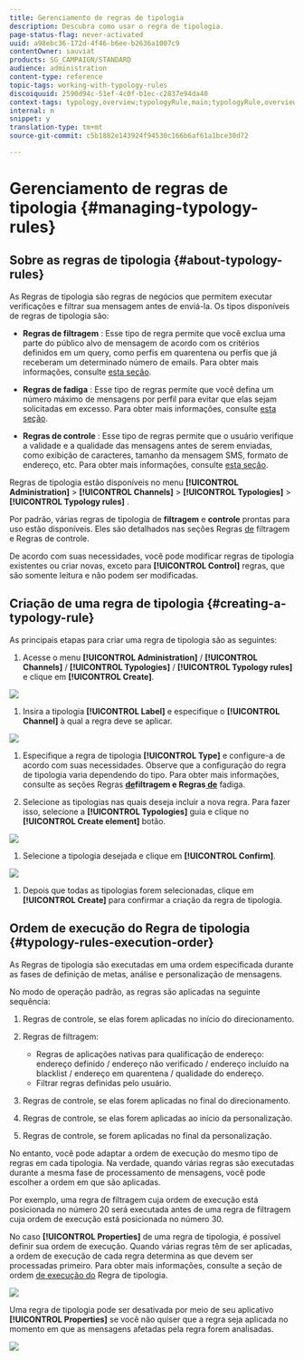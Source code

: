 ```yaml
---
title: Gerenciamento de regras de tipologia
description: Descubra como usar o regra de tipologia.
page-status-flag: never-activated
uuid: a98ebc36-172d-4f46-b6ee-b2636a1007c9
contentOwner: sauviat
products: SG_CAMPAIGN/STANDARD
audience: administration
content-type: reference
topic-tags: working-with-typology-rules
discoiquuid: 2590d94c-51ef-4c0f-b1ec-c2837e94da40
context-tags: typology,overview;typologyRule,main;typologyRule,overview
internal: n
snippet: y
translation-type: tm+mt
source-git-commit: c5b1882e143924f94530c166b6af61a1bce30d72

---
```



# Gerenciamento de regras de tipologia {#managing-typology-rules}

## Sobre as regras de tipologia {#about-typology-rules}

As Regras de tipologia são regras de negócios que permitem executar verificações e filtrar sua mensagem antes de enviá-la. Os tipos disponíveis de regras de tipologia são:

* **Regras de filtragem** : Esse tipo de regra permite que você exclua uma parte do público alvo de mensagem de acordo com os critérios definidos em um query, como perfis em quarentena ou perfis que já receberam um determinado número de emails. Para obter mais informações, consulte [esta seção](../../sending/using/filtering-rules.md).

* **Regras de fadiga** : Esse tipo de regras permite que você defina um número máximo de mensagens por perfil para evitar que elas sejam solicitadas em excesso. Para obter mais informações, consulte [esta seção](../../sending/using/fatigue-rules.md).

* **Regras de controle** : Esse tipo de regras permite que o usuário verifique a validade e a qualidade das mensagens antes de serem enviadas, como exibição de caracteres, tamanho da mensagem SMS, formato de endereço, etc. Para obter mais informações, consulte [esta seção](../../sending/using/control-rules.md).

Regras de tipologia estão disponíveis no menu **[!UICONTROL Administration]** > **[!UICONTROL Channels]** > **[!UICONTROL Typologies]** > **[!UICONTROL Typology rules]** .

Por padrão, várias regras de tipologia de **filtragem** e **controle** prontas para uso estão disponíveis. Eles são detalhados nas seções Regras [de](../../sending/using/fatigue-rules.md) filtragem e Regras [](../../sending/using/control-rules.md) de controle.

De acordo com suas necessidades, você pode modificar regras de tipologia existentes ou criar novas, exceto para **[!UICONTROL Control]** regras, que são somente leitura e não podem ser modificadas.

## Criação de uma regra de tipologia {#creating-a-typology-rule}

As principais etapas para criar uma regra de tipologia são as seguintes:

1. Acesse o menu **[!UICONTROL Administration]** / **[!UICONTROL Channels]** / **[!UICONTROL Typologies]** / **[!UICONTROL Typology rules]** e clique em **[!UICONTROL Create]**.

![](assets/typology_create-rule.png)

1. Insira a tipologia **[!UICONTROL Label]** e especifique o **[!UICONTROL Channel]** à qual a regra deve se aplicar.

![](assets/typology-rule-label.png)

1. Especifique a regra de tipologia **[!UICONTROL Type]** e configure-a de acordo com suas necessidades. Observe que a configuração do regra de tipologia varia dependendo do tipo. Para obter mais informações, consulte as seções Regras **[de](../../sending/using/filtering-rules.md)**filtragem e Regras**[ de](../../sending/using/fatigue-rules.md)** fadiga.

1. Selecione as tipologias nas quais deseja incluir a nova regra. Para fazer isso, selecione a **[!UICONTROL Typologies]** guia e clique no **[!UICONTROL Create element]** botão.

![](assets/typology-typologies-tab.png)

1. Selecione a tipologia desejada e clique em **[!UICONTROL Confirm]**.

![](assets/typology-link.png)

1. Depois que todas as tipologias forem selecionadas, clique em **[!UICONTROL Create]** para confirmar a criação da regra de tipologia.

## Ordem de execução do Regra de tipologia {#typology-rules-execution-order}

As Regras de tipologia são executadas em uma ordem especificada durante as fases de definição de metas, análise e personalização de mensagens.

No modo de operação padrão, as regras são aplicadas na seguinte sequência:

1. Regras de controle, se elas forem aplicadas no início do direcionamento.
1. Regras de filtragem:

   * Regras de aplicações nativas para qualificação de endereço: endereço definido / endereço não verificado / endereço incluído na blacklist / endereço em quarentena / qualidade do endereço.
   * Filtrar regras definidas pelo usuário.

1. Regras de controle, se elas forem aplicadas no final do direcionamento.
1. Regras de controle, se elas forem aplicadas ao início da personalização.
1. Regras de controle, se forem aplicadas no final da personalização.

No entanto, você pode adaptar a ordem de execução do mesmo tipo de regras em cada tipologia. Na verdade, quando várias regras são executadas durante a mesma fase de processamento de mensagens, você pode escolher a ordem em que são aplicadas.

Por exemplo, uma regra de filtragem cuja ordem de execução está posicionada no número 20 será executada antes de uma regra de filtragem cuja ordem de execução está posicionada no número 30.

No caso **[!UICONTROL Properties]** de uma regra de tipologia, é possível definir sua ordem de execução. Quando várias regras têm de ser aplicadas, a ordem de execução de cada regra determina as que devem ser processadas primeiro. Para obter mais informações, consulte a seção de ordem [de execução do](#typology-rules-execution-order) Regra de tipologia.

![](assets/typology_rule-active.png)

Uma regra de tipologia pode ser desativada por meio de seu aplicativo **[!UICONTROL Properties]** se você não quiser que a regra seja aplicada no momento em que as mensagens afetadas pela regra forem analisadas.

![](assets/typology_rule-order.png)